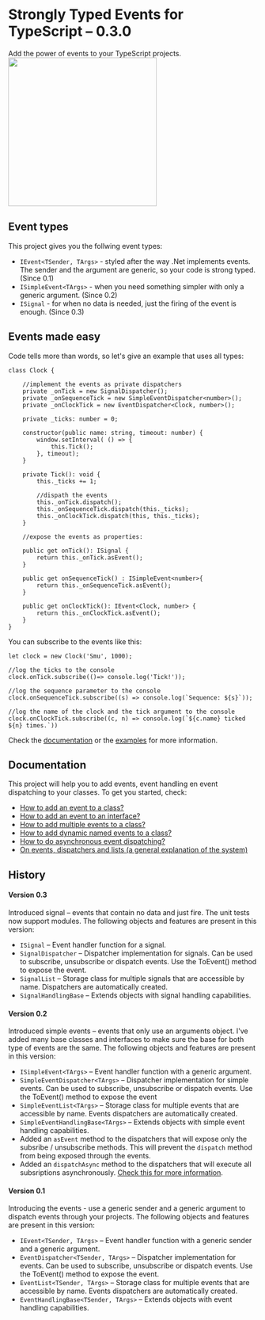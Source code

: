 # Strongly Typed Events for TypeScript &ndash; 0.3.0
Add the power of events to your TypeScript projects.
<img height="300" src="http://keestalkstech.com/wp-content/uploads/2016/03/lightning-bolt-1203953_1280-590x332.png" />

## Event types
This project gives you the follwing event types:
- `IEvent<TSender, TArgs>` - styled after the way .Net implements events. The sender and the argument are generic, so your code is strong typed. (Since 0.1)
- `ISimpleEvent<TArgs>` - when you need something simpler with only a generic argument. (Since 0.2)
- `ISignal` - for when no data is needed, just the firing of the event is enough. (Since 0.3)

## Events made easy
Code tells more than words, so let's give an example that uses all types:

```
class Clock {

    //implement the events as private dispatchers
    private _onTick = new SignalDispatcher();
    private _onSequenceTick = new SimpleEventDispatcher<number>();
    private _onClockTick = new EventDispatcher<Clock, number>();

    private _ticks: number = 0;

    constructor(public name: string, timeout: number) {
        window.setInterval( () => { 
            this.Tick(); 
        }, timeout);
    }

    private Tick(): void {
        this._ticks += 1;

        //dispath the events
        this._onTick.dispatch();
        this._onSequenceTick.dispatch(this._ticks);
        this._onClockTick.dispatch(this, this._ticks);
    }

    //expose the events as properties:
    
    public get onTick(): ISignal {
        return this._onTick.asEvent();
    }

    public get onSequenceTick() : ISimpleEvent<number>{
        return this._onSequenceTick.asEvent();
    }

    public get onClockTick(): IEvent<Clock, number> {
        return this._onClockTick.asEvent();
    }
}
```

You can subscribe to the events like this:
```
let clock = new Clock('Smu', 1000);

//log the ticks to the console
clock.onTick.subscribe(()=> console.log('Tick!'));

//log the sequence parameter to the console
clock.onSequenceTick.subscribe((s) => console.log(`Sequence: ${s}`));

//log the name of the clock and the tick argument to the console
clock.onClockTick.subscribe((c, n) => console.log(`${c.name} ticked ${n} times.`))
```

Check the <a href="documentation">documentation</a> or the <a href="examples">examples</a> for more information.

## Documentation
This project will help you to add events, event handling en event dispatching to your classes. To get you started, check:

- <a href="documentation/HowToAddAnEventToAClass.md">How to add an event to a class?</a>
- <a href="documentation/HowToAddAnEventToAnInterface.md">How to add an event to an interface?</a>
- <a href="documentation/HowToAddMultipleEventsToAClass.md">How to add multiple events to a class?</a>
- <a href="documentation/HowToAddDynamicNamedEeventsToAClass.md">How to add dynamic named events to a class?</a>
- <a href="documentation/HowToDoAsynchronousEventDispatching.md">How to do asynchronous event dispatching?</a>
- <a href="documentation/OnEventsDispatchersAndLists.md">On events, dispatchers and lists (a general explanation of the system)</a>

## History

#### Version 0.3
Introduced signal &ndash; events that contain no data and just fire. The unit tests now support modules. The following objects and features are present in this version:
- `ISignal` &ndash; Event handler function for a signal.
- `SignalDispatcher` &ndash; Dispatcher implementation for signals. Can be used to subscribe, 
unsubscribe or dispatch events. Use the ToEvent() method to expose the event.
- `SignalList` &ndash; Storage class for multiple signals that are accessible by name. Dispatchers are automatically created.
- `SignalHandlingBase` &ndash; Extends objects with signal handling capabilities.

#### Version 0.2
Introduced simple events &ndash; events that only use an arguments object. I've added many base classes and 
interfaces to make sure the base for both type of events are the same. The following objects and features are present in this version:

- `ISimpleEvent<TArgs>` &ndash; Event handler function with a generic argument.
- `SimpleEventDispatcher<TArgs>` &ndash; Dispatcher implementation for simple events. Can be used to subscribe, 
unsubscribe or dispatch events. Use the ToEvent() method to expose the event
- `SimpleEventList<TArgs>` &ndash; Storage class for multiple events that are accessible by name. Events dispatchers are automatically created.
- `SimpleEventHandlingBase<TArgs>` &ndash; Extends objects with simple event handling capabilities.
- Added an `asEvent` method to the dispatchers that will expose only the subsribe / unsubscribe methods. This will prevent
the `dispatch` method from being exposed through the events.
- Added an `dispatchAsync` method to the dispatchers that will execute all subsriptions asynchronously. 
<a href="documentation/HowToDoAsynchronousEventDispatching.md">Check this for more information</a>.

#### Version 0.1
Introducing the events - use a generic sender and a generic argument to dispatch events through your projects. The following 
objects and features are present in this version:

- `IEvent<TSender, TArgs>` &ndash; Event handler function with a generic sender and a generic argument.
- `EventDispatcher<TSender, TArgs>` &ndash; Dispatcher implementation for events. Can be used to subscribe, 
unsubscribe or dispatch events. Use the ToEvent() method to expose the event.
- `EventList<TSender, TArgs>` &ndash; Storage class for multiple events that are accessible by name. Events dispatchers are automatically created.
- `EventHandlingBase<TSender, TArgs>` &ndash; Extends objects with event handling capabilities.
